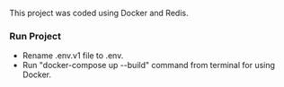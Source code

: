 This project was coded using Docker and Redis.

### Run Project

* Rename .env.v1 file to .env.
* Run "docker-compose up --build" command from terminal for using Docker.